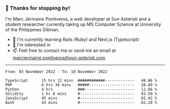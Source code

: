 ### 👋 Thanks for stopping by!

I'm Marc Jermaine Pontiveros, a web developer at Sun Asterisk and a student researcher currently taking up MS Computer Science at University of the Philippines Diliman. 

- 🌱 I'm currently learning Rails (Ruby) and Next.js (Typescript)
- 👀 I'm interested in 
- 📫 Feel free to contact me or send me an email at marcjermaine.pontiveros@sun-asterisk.com

---

<!--START_SECTION:waka-->

```text
From: 03 November 2022 - To: 10 November 2022

TypeScript      15 hrs 12 mins  ############-------------   48.06 %
PHP             6 hrs 36 mins   #####--------------------   20.89 %
Python          4 hrs           ###----------------------   12.66 %
Solidity        1 hr 8 mins     #------------------------   03.59 %
JavaScript      45 mins         #------------------------   02.42 %
Bash            43 mins         #------------------------   02.28 %
```

<!--END_SECTION:waka-->

<!---
marcjermainepontiveros-sun/marcjermainepontiveros-sun is a ✨ special ✨ repository because its `README.md` (this file) appears on your GitHub profile.
You can click the Preview link to take a look at your changes.

- 👋 Hi, I’m Marc Jermaine Pontiveros!
- 👀 I’m interested in 
- 🌱 I’m currently learning ...
- 💞️ I’m looking to collaborate on ...
- 📫 How to reach me ...

--->
